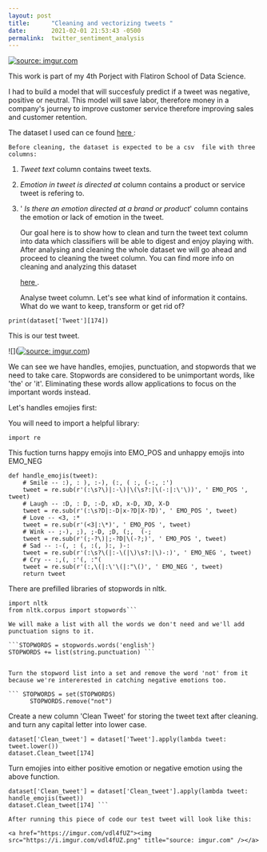```yaml
---
layout: post
title:      "Cleaning and vectorizing tweets "
date:       2021-02-01 21:53:43 -0500
permalink:  twitter_sentiment_analysis
---
```



<a href="https://imgur.com/0FZrIy7"><img src="https://i.imgur.com/0FZrIy7.png" title="source: imgur.com" /></a>

This work is part of my 4th Porject with Flatiron School of Data Science.

I had to build a model that will succesfuly predict if a tweet was negative, positive or neutral.
This model will save labor, therefore money in a company's journey to improve customer service therefore improving sales and customer retention.

  The dataset I used can ce found 
	<a href="https://data.world/crowdflower/brands-and-product-emotions">here </a>:
	
	Before cleaning, the dataset is expected to be a csv  file with three columns:
1.  *Tweet text*  column contains  tweet texts.
2.  *Emotion in tweet is directed at* column contains a product or service tweet is refering to.
3. ' *Is there an emotion directed at a brand or product*' column contains the emotion or lack of emotion in the tweet.

  
	Our goal here is to show how to clean and turn the tweet text column into data which classifiers will be able to digest and enjoy playing with. 
	After analysing and cleaning the whole dataset we will go ahead and proceed to cleaning the tweet column.
	You can find more info on cleaning and analyzing this dataset  
	
	<a href="https://github.com/lauravlad/Twitter-Sentiment-Analysis-Apple-Google">here </a>.
	
	Analyse tweet column. Let's see what kind of information it contains. What do we want to keep, transform  or get rid of? 
	
```print(dataset['Tweet'][174])```

This is our test tweet. 

![](<a href="https://imgur.com/4uqxFbE"><img src="https://i.imgur.com/4uqxFbE.png" title="source: imgur.com" /></a>)

We can see we have handles, emojies, punctuation,  and stopwords that we need to take care.
Stopwords are considered to be unimportant words, like 'the' or 'it'. Eliminating these words allow applications to focus on the important words instead.

Let's handles emojies first:

You will need to import a helpful library:

```
import re
```

This fuction turns happy emojis into EMO_POS and unhappy emojis into EMO_NEG

```
def handle_emojis(tweet):
    # Smile -- :), : ), :-), (:, ( :, (-:, :')
    tweet = re.sub(r'(:\s?\)|:-\)|\(\s?:|\(-:|:\'\))', ' EMO_POS ', tweet)
    # Laugh -- :D, : D, :-D, xD, x-D, XD, X-D
    tweet = re.sub(r'(:\s?D|:-D|x-?D|X-?D)', ' EMO_POS ', tweet)
    # Love -- <3, :*
    tweet = re.sub(r'(<3|:\*)', ' EMO_POS ', tweet)
    # Wink -- ;-), ;), ;-D, ;D, (;,  (-;
    tweet = re.sub(r'(;-?\)|;-?D|\(-?;)', ' EMO_POS ', tweet)
    # Sad -- :-(, : (, :(, ):, )-:
    tweet = re.sub(r'(:\s?\(|:-\(|\)\s?:|\)-:)', ' EMO_NEG ', tweet)
    # Cry -- :,(, :'(, :"(
    tweet = re.sub(r'(:,\(|:\'\(|:"\()', ' EMO_NEG ', tweet)
    return tweet
```

There are prefilled libraries of stopwords in nltk.

``` 
import nltk
from nltk.corpus import stopwords```

We will make a list with all the words we don't need and we'll add punctuation signs to it.

```STOPWORDS = stopwords.words('english')
STOPWORDS += list(string.punctuation) ```


Turn the stopword list into a set and remove the word 'not' from it because we're intererested in catching negative emotions too.

``` STOPWORDS = set(STOPWORDS)
      STOPWORDS.remove("not")
```

Create a new column 'Clean Tweet' for storing the tweet text after cleaning. and turn any capital letter into lower case.

```
dataset['Clean_tweet'] = dataset['Tweet'].apply(lambda tweet: tweet.lower())
dataset.Clean_tweet[174]
```

Turn emojies into either positive emotion or negative emotion using the above function. 

``` 
dataset['Clean_tweet'] = dataset['Clean_tweet'].apply(lambda tweet: handle_emojis(tweet))
dataset.Clean_tweet[174] ```

After running this piece of code our test tweet will look like this:

<a href="https://imgur.com/vdl4fUZ"><img src="https://i.imgur.com/vdl4fUZ.png" title="source: imgur.com" /></a>


 


	












	 


